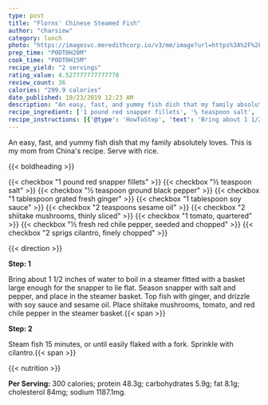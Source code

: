 ```yaml
---
type: post
title: "Florns' Chinese Steamed Fish"
author: "charsiew"
category: lunch
photo: "https://imagesvc.meredithcorp.io/v3/mm/image?url=https%3A%2F%2Fimages.media-allrecipes.com%2Fuserphotos%2F118169.jpg"
prep_time: "P0DT0H20M"
cook_time: "P0DT0H15M"
recipe_yield: "2 servings"
rating_value: 4.527777777777778
review_count: 36
calories: "299.9 calories"
date_published: 10/23/2019 12:23 AM
description: "An easy, fast, and yummy fish dish that my family absolutely loves. This is my mom from China's recipe. Serve with rice."
recipe_ingredient: ['1 pound red snapper fillets', '½ teaspoon salt', '½ teaspoon ground black pepper', '1 tablespoon grated fresh ginger ', '1 tablespoon soy sauce', '2 teaspoons sesame oil', '2 shiitake mushrooms, thinly sliced', '1 tomato, quartered', '½ fresh red chile pepper, seeded and chopped', '2 sprigs cilantro, finely chopped']
recipe_instructions: [{'@type': 'HowToStep', 'text': 'Bring about 1 1/2 inches of water to boil in a steamer fitted with a basket large enough for the snapper to lie flat. Season snapper with salt and pepper, and place in the steamer basket. Top fish with ginger, and drizzle with soy sauce and sesame oil. Place shiitake mushrooms, tomato, and red chile pepper in the steamer basket.\n'}, {'@type': 'HowToStep', 'text': 'Steam fish 15 minutes, or until easily flaked with a fork. Sprinkle with cilantro.\n'}]
---
```


An easy, fast, and yummy fish dish that my family absolutely loves. This is my mom from China's recipe. Serve with rice. 

{{< boldheading >}}

{{< checkbox "1 pound red snapper fillets" >}}
{{< checkbox "½ teaspoon salt" >}}
{{< checkbox "½ teaspoon ground black pepper" >}}
{{< checkbox "1 tablespoon grated fresh ginger" >}}
{{< checkbox "1 tablespoon soy sauce" >}}
{{< checkbox "2 teaspoons sesame oil" >}}
{{< checkbox "2  shiitake mushrooms, thinly sliced" >}}
{{< checkbox "1  tomato, quartered" >}}
{{< checkbox "½  fresh red chile pepper, seeded and chopped" >}}
{{< checkbox "2 sprigs cilantro, finely chopped" >}}


{{< direction >}}

**Step: 1**

Bring about 1 1/2 inches of water to boil in a steamer fitted with a basket large enough for the snapper to lie flat. Season snapper with salt and pepper, and place in the steamer basket. Top fish with ginger, and drizzle with soy sauce and sesame oil. Place shiitake mushrooms, tomato, and red chile pepper in the steamer basket.{{< span >}}

**Step: 2**

Steam fish 15 minutes, or until easily flaked with a fork. Sprinkle with cilantro.{{< span >}}

{{< nutrition >}}

**Per Serving:** 300 calories; protein 48.3g; carbohydrates 5.9g; fat 8.1g; cholesterol 84mg; sodium 1187.1mg.